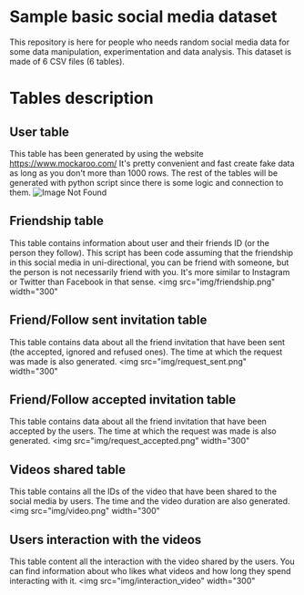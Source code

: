 # Sample basic social media dataset
This repository is here for people who needs random social media data for some data manipulation, experimentation and data analysis.
This dataset is made of 6 CSV files (6 tables).

# Tables description

## User table
This table has been generated by using the website https://www.mockaroo.com/
It's pretty convenient and fast create fake data as long as you don't more than 1000 rows.
The rest of the tables will be generated with python script since there is some logic and connection to them.
![Image Not Found](https://drive.google.com/open?id=1T75prZMkV6E2FejTqMkxcbSPUGt7IEBv)


## Friendship table
This table contains information about user and their friends ID (or the person they follow). 
This script has been code assuming that the friendship in this social media in uni-directional, you can be friend with someone, but the person is not necessarily friend with you. It's more similar to Instagram or Twitter than Facebook in that sense.
<img src="img/friendship.png" width="300"

## Friend/Follow sent invitation table
This table contains data about all the friend invitation that have been sent (the accepted, ignored and refused ones).
The time at which the request was made is also generated.
<img src="img/request_sent.png" width="300"

## Friend/Follow accepted invitation table
This table contains data about all the friend invitation that have been accepted by the users.
The time at which the request was made is also generated.
<img src="img/request_accepted.png" width="300"

## Videos shared table
This table contains all the IDs of the video that have been shared to the social media by users. 
The time and the video duration are also generated.
<img src="img/video.png" width="300"

## Users interaction with the videos
This table content all the interaction with the video shared by the users. You can find information about who likes what videos and how long they spend interacting with it.
<img src="img/interaction_video" width="300"
